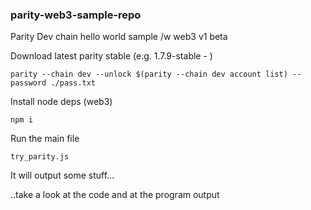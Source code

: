 ### parity-web3-sample-repo

Parity Dev chain hello world sample /w web3 v1 beta

Download latest parity stable (e.g. 1.7.9-stable - )

    parity --chain dev --unlock $(parity --chain dev account list) --password ./pass.txt


Install node deps (web3)

    npm i


Run the main file

    try_parity.js

It will output some stuff...

..take a look at the code and at the program output
